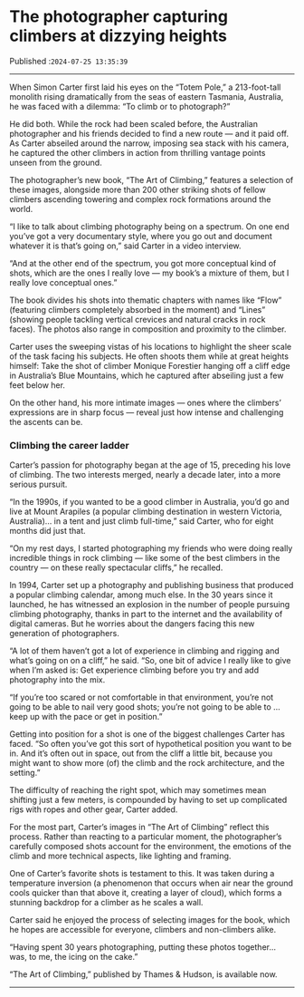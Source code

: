 # The photographer capturing climbers at dizzying heights

Published :`2024-07-25 13:35:39`

---

When Simon Carter first laid his eyes on the “Totem Pole,” a 213-foot-tall monolith rising dramatically from the seas of eastern Tasmania, Australia, he was faced with a dilemma: “To climb or to photograph?”

He did both. While the rock had been scaled before, the Australian photographer and his friends decided to find a new route — and it paid off. As Carter abseiled around the narrow, imposing sea stack with his camera, he captured the other climbers in action from thrilling vantage points unseen from the ground.

The photographer’s new book, “The Art of Climbing,” features a selection of these images, alongside more than 200 other striking shots of fellow climbers ascending towering and complex rock formations around the world.

“I like to talk about climbing photography being on a spectrum. On one end you’ve got a very documentary style, where you go out and document whatever it is that’s going on,” said Carter in a video interview.

“And at the other end of the spectrum, you got more conceptual kind of shots, which are the ones I really love — my book’s a mixture of them, but I really love conceptual ones.”

The book divides his shots into thematic chapters with names like “Flow” (featuring climbers completely absorbed in the moment) and “Lines” (showing people tackling vertical crevices and natural cracks in rock faces). The photos also range in composition and proximity to the climber.

Carter uses the sweeping vistas of his locations to highlight the sheer scale of the task facing his subjects. He often shoots them while at great heights himself: Take the shot of climber Monique Forestier hanging off a cliff edge in Australia’s Blue Mountains, which he captured after abseiling just a few feet below her.

On the other hand, his more intimate images — ones where the climbers’ expressions are in sharp focus — reveal just how intense and challenging the ascents can be.

### Climbing the career ladder

Carter’s passion for photography began at the age of 15, preceding his love of climbing. The two interests merged, nearly a decade later, into a more serious pursuit.

“In the 1990s, if you wanted to be a good climber in Australia, you’d go and live at Mount Arapiles (a popular climbing destination in western Victoria, Australia)… in a tent and just climb full-time,” said Carter, who for eight months did just that.

“On my rest days, I started photographing my friends who were doing really incredible things in rock climbing — like some of the best climbers in the country — on these really spectacular cliffs,” he recalled.

In 1994, Carter set up a photography and publishing business that produced a popular climbing calendar, among much else. In the 30 years since it launched, he has witnessed an explosion in the number of people pursuing climbing photography, thanks in part to the internet and the availability of digital cameras. But he worries about the dangers facing this new generation of photographers.

“A lot of them haven’t got a lot of experience in climbing and rigging and what’s going on on a cliff,” he said. “So, one bit of advice I really like to give when I’m asked is: Get experience climbing before you try and add photography into the mix.

“If you’re too scared or not comfortable in that environment, you’re not going to be able to nail very good shots; you’re not going to be able to … keep up with the pace or get in position.”

Getting into position for a shot is one of the biggest challenges Carter has faced. “So often you’ve got this sort of hypothetical position you want to be in. And it’s often out in space, out from the cliff a little bit, because you might want to show more (of) the climb and the rock architecture, and the setting.”

The difficulty of reaching the right spot, which may sometimes mean shifting just a few meters, is compounded by having to set up complicated rigs with ropes and other gear, Carter added.

For the most part, Carter’s images in “The Art of Climbing” reflect this process. Rather than reacting to a particular moment, the photographer’s carefully composed shots account for the environment, the emotions of the climb and more technical aspects, like lighting and framing.

One of Carter’s favorite shots is testament to this. It was taken during a temperature inversion (a phenomenon that occurs when air near the ground cools quicker than that above it, creating a layer of cloud), which forms a stunning backdrop for a climber as he scales a wall.

Carter said he enjoyed the process of selecting images for the book, which he hopes are accessible for everyone, climbers and non-climbers alike.

“Having spent 30 years photographing, putting these photos together… was, to me, the icing on the cake.”

“The Art of Climbing,” published by Thames & Hudson, is available now.

---

